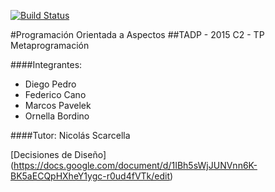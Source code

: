 [![Build Status](https://travis-ci.org/marvelek/tadp-2015c2-tp-metaprogramacion.svg?branch=transformer-inject)](https://travis-ci.org/marvelek/tadp-2015c2-tp-metaprogramacion)

#Programación Orientada a Aspectos
##TADP - 2015 C2 - TP Metaprogramación

####Integrantes:
* Diego Pedro
* Federico Cano
* Marcos Pavelek
* Ornella Bordino

####Tutor: Nicolás Scarcella

[Decisiones de Diseño] (https://docs.google.com/document/d/1IBh5sWjJUNVnn6K-BK5aECQpHXheY1ygc-r0ud4fVTk/edit)

